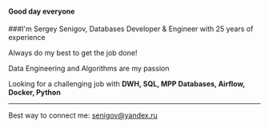 #### Good day everyone
###I'm Sergey Senigov, Databases Developer & Engineer with 25 years of experience

Always do my best to get the job done!  

Data Engineering and Algorithms are my passion  

Looking for a challenging job with **DWH, SQL, MPP Databases, Airflow, Docker, Python**
***  
Best way to connect me: <senigov@yandex.ru>
